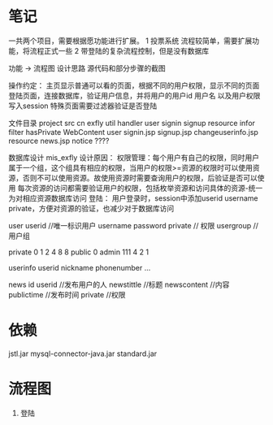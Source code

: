 # 笔记
一共两个项目，需要根据愿功能进行扩展。
1 投票系统
	流程较简单，需要扩展功能，将流程正式一些
2 带登陆的复杂流程控制，但是没有数据库

功能 -> 流程图 设计思路
源代码和部分步骤的截图

操作约定：
主页显示普通可以看的页面，根据不同的用户权限，显示不同的页面
登陆页面，连接数据库，验证用户信息，并将用户的用户id 用户名 以及用户权限写入session
特殊页面需要过滤器验证是否登陆

文件目录
project
	src
		cn
			exfly
				util
				handler
					user
						signin
						signup
					resource
						infor
				filter
					hasPrivate
	WebContent
		user
			signin.jsp
			signup.jsp
			changeuserinfo.jsp
		resource
			news.jsp
		notice
			????

数据库设计 mis_exfly
	设计原因：
		权限管理：每个用户有自己的权限，同时用户属于一个组，这个组具有相应的权限，当用户的权限>=资源的权限时可以使用资源，否则不可以使用资源。故使用资源时需要查询用户的权限，后验证是否可以使用
		每次资源的访问都需要验证用户的权限，包括枚举资源和访问具体的资源-统一为对相应资源数据库访问
	登陆：
		用户登录时，session中添加userid username private，方便对资源的验证，也减少对于数据库访问

user
	userid		//唯一标识用户
	username
	password
	private 	// 权限
	usergroup	//用户组

private 0 1 2 4 8
8 public
0 admin
111 4 2 1

userinfo
	userid
	nickname
	phonenumber
	...

<!-- 
usergroup
	groupname
	groupprivate	//组权限 
-->

<!-- private 			//权限
	id
	resourceid
	privatetype		//777 111b own group public 读写执行 
-->

news
	id
	userid		//发布用户的人
	newstittle	//标题
	newscontent	//内容
	publictime	//发布时间
	private 	//权限

# 依赖
jstl.jar
mysql-connector-java.jar
standard.jar


# 流程图
1. 登陆